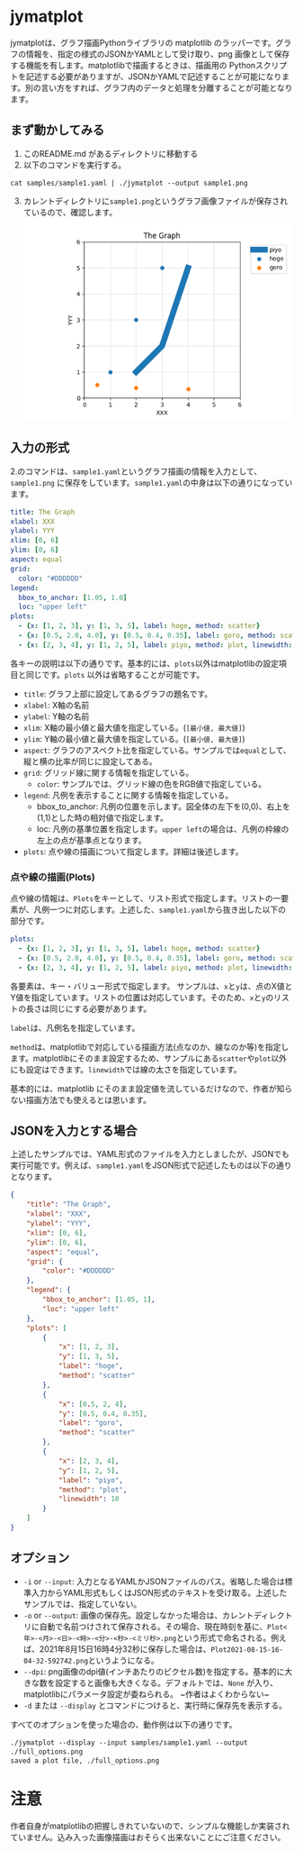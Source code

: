 # jymatplot
jymatplotは、グラフ描画Pythonライブラリの matplotlib のラッパーです。グラフの情報を、指定の様式のJSONかYAMLとして受け取り、png 画像として保存する機能を有します。matplotlibで描画するときは、描画用の Pythonスクリプトを記述する必要がありますが、JSONかYAMLで記述することが可能になります。別の言い方をすれば、グラフ内のデータと処理を分離することが可能となります。

## まず動かしてみる
1. このREADME.md があるディレクトリに移動する
2. 以下のコマンドを実行する。
```
cat samples/sample1.yaml | ./jymatplot --output sample1.png
```
3. カレントディレクトリに`sample1.png`というグラフ画像ファイルが保存されているので、確認します。
![sample1](https://raw.githubusercontent.com/HidetoshiKawaguchi/sekit/dev1.1/jymatplot/samples/sample1.png)

## 入力の形式
2.のコマンドは、`sample1.yaml`というグラフ描画の情報を入力として、`sample1.png` に保存をしています。`sample1.yaml`の中身は以下の通りになっています。
```yaml
title: The Graph
xlabel: XXX
ylabel: YYY
xlim: [0, 6]
ylim: [0, 6]
aspect: equal
grid:
  color: "#DDDDDD"
legend:
  bbox_to_anchor: [1.05, 1.0]
  loc: "upper left"
plots:
  - {x: [1, 2, 3], y: [1, 3, 5], label: hoge, method: scatter}
  - {x: [0.5, 2.0, 4.0], y: [0.5, 0.4, 0.35], label: goro, method: scatter}
  - {x: [2, 3, 4], y: [1, 2, 5], label: piyo, method: plot, linewidth: 10.0}
```

各キーの説明は以下の通りです。基本的には、`plots`以外はmatplotlibの設定項目と同じです。`plots` 以外は省略することが可能です。
- `title`: グラフ上部に設定してあるグラフの題名です。
- `xlabel`: X軸の名前
- `ylabel`: Y軸の名前
- `xlim`: X軸の最小値と最大値を指定している。(`[最小値, 最大値]`)
- `ylim`: Y軸の最小値と最大値を指定している。(`[最小値, 最大値]`)
- `aspect`: グラフのアスペクト比を指定している。サンプルでは`equal`として、縦と横の比率が同じに設定してある。
- `grid`: グリッド線に関する情報を指定している。
  - `color`: サンプルでは、グリッド線の色をRGB値で指定している。
- `legend`: 凡例を表示することに関する情報を指定している。
  - bbox_to_anchor: 凡例の位置を示します。図全体の左下を(0,0)、右上を(1,1)とした時の相対値で指定します。
  - loc: 凡例の基準位置を指定します。`upper left`の場合は、凡例の枠線の左上の点が基準点となります。
- `plots`: 点や線の描画について指定します。詳細は後述します。

### 点や線の描画(Plots)
点や線の情報は、`Plots`をキーとして、リスト形式で指定します。リストの一要素が、凡例一つに対応します。上述した、`sample1.yaml`から抜き出した以下の部分です。
```yaml
plots:
  - {x: [1, 2, 3], y: [1, 3, 5], label: hoge, method: scatter}
  - {x: [0.5, 2.0, 4.0], y: [0.5, 0.4, 0.35], label: goro, method: scatter}
  - {x: [2, 3, 4], y: [1, 2, 5], label: piyo, method: plot, linewidth: 10.0}
```
各要素は、キー・バリュー形式で指定します。
サンプルは、`x`と`y`は、点のX値とY値を指定しています。リストの位置は対応しています。そのため、`x`と`y`のリストの長さは同じにする必要があります。

`label`は、凡例名を指定しています。

`method`は、matplotlibで対応している描画方法(点なのか、線なのか等)を指定します。matplotlibにそのまま設定するため、サンプルにある`scatter`や`plot`以外にも設定はできます。`linewidth`では線の太さを指定しています。

基本的には、matplotlib にそのまま設定値を流しているだけなので、作者が知らない描画方法でも使えるとは思います。

## JSONを入力とする場合
上述したサンプルでは、YAML形式のファイルを入力としましたが、JSONでも実行可能です。例えば、`sample1.yaml`をJSON形式で記述したものは以下の通りとなります。
```json
{
    "title": "The Graph",
    "xlabel": "XXX",
    "ylabel": "YYY",
    "xlim": [0, 6],
    "ylim": [0, 6],
    "aspect": "equal",
    "grid": {
        "color": "#DDDDDD"
    },
    "legend": {
        "bbox_to_anchor": [1.05, 1],
        "loc": "upper left"
    },
    "plots": [
        {
            "x": [1, 2, 3],
            "y": [1, 3, 5],
            "label": "hoge",
            "method": "scatter"
        },
        {
            "x": [0.5, 2, 4],
            "y": [0.5, 0.4, 0.35],
            "label": "goro",
            "method": "scatter"
        },
        {
            "x": [2, 3, 4],
            "y": [1, 2, 5],
            "label": "piyo",
            "method": "plot",
            "linewidth": 10
        }
    ]
}
```



## オプション
- `-i` or `--input`: 入力となるYAMLかJSONファイルのパス。省略した場合は標準入力からYAML形式もしくはJSON形式のテキストを受け取る。上述したサンプルでは、指定していない。
- `-o` or `--output`: 画像の保存先。設定しなかった場合は、カレントディレクトリに自動で名前つけされて保存される。その場合、現在時刻を基に、`Plot<年>-<月>-<日>-<時>-<分>-<秒>-<ミリ秒>.png`という形式で命名される。例えば、2021年8月15日16時4分32秒に保存した場合は、`Plot2021-08-15-16-04-32-592742.png`というようになる。
- `--dpi`: png画像のdpi値(インチあたりのピクセル数)を指定する。基本的に大きな数を設定すると画像も大きくなる。デフォルトでは、`None` が入り、matplotlibにパラメータ設定が委ねられる。 ~作者はよくわからない~
- `-d` または `--display` とコマンドにつけると、実行時に保存先を表示する。

すべてのオプションを使った場合の、動作例は以下の通りです。
```
./jymatplot --display --input samples/sample1.yaml --output ./full_options.png
saved a plot file, ./full_options.png
```

# 注意
作者自身がmatplotlibの把握しきれていないので、シンプルな機能しか実装されていません。込み入った画像描画はおそらく出来ないことにご注意ください。

